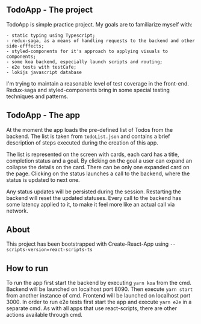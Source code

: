## TodoApp - The project
TodoApp is simple practice project.
My goals are to familiarize myself with:
    
    - static typing using Typescript;
    - redux-saga, as a means of handling requests to the backend and other side-efffects;
    - styled-components for it's approach to applying visuals to components;
    - some koa backend, especially launch scripts and routing;
    - e2e tests with testCafe;
    - lokijs javascript database
    
I'm trying to maintain a reasonable level of test coverage in the front-end.
Redux-saga and styled-components bring in some special testing techniques and patterns.

## TodoApp - The app
At the moment the app loads the pre-defined list of Todos from the backend.
The list is taken from `todoList.json` and contains a brief description of steps executed during the creation of this app.

The list is represented on the screen with cards, each card has a title, completion status and a goal.
By clicking on the goal a user can expand an collapse the details on the card. There can be only one expanded card on the page.
Clicking on the status launches a call to the backend, where the status is updated to next one.

Any status updates will be persisted during the session. Restarting the backend will reset the updated statuses.
Every call to the backend has some latency applied to it, to make it feel more like an actual call via network.

## About
This project has been bootstrapped with Create-React-App using `--scripts-version=react-scripts-ts`

## How to run
To run the app first start the backend by executing `yarn koa` from the cmd. Backend will be launched on localhost port 8090.
Then execute `yarn start` from another instance of cmd. Frontend will be launched on localhost port 3000.
In order to run e2e tests first start the app and execute `yarn e2e` in a separate cmd.
As with all apps that use react-scripts, there are other actions available through cmd.
